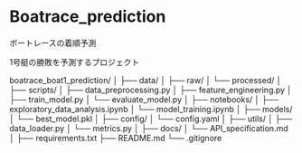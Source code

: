 # Boatrace_prediction
ボートレースの着順予測

1号艇の勝敗を予測するプロジェクト


boatrace_boat1_prediction/
│
├── data/
│   ├── raw/
│   └── processed/
│
├── scripts/
│   ├── data_preprocessing.py
│   ├── feature_engineering.py
│   ├── train_model.py
│   └── evaluate_model.py
│
├── notebooks/
│   ├── exploratory_data_analysis.ipynb
│   └── model_training.ipynb
│
├── models/
│   └── best_model.pkl
│
├── config/
│   └── config.yaml
│
├── utils/
│   ├── data_loader.py
│   └── metrics.py
│
├── docs/
│   └── API_specification.md
│
├── requirements.txt
├── README.md
└── .gitignore